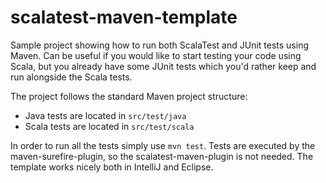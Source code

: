 # scalatest-maven-template
Sample project showing how to run both ScalaTest and JUnit tests using Maven. Can be useful if you would like to start testing your code using Scala, but you already have some JUnit tests which you'd rather keep and run alongside the Scala tests. 

The project follows the standard Maven project structure:
- Java tests are located in `src/test/java`
- Scala tests are located in `src/test/scala`

In order to run all the tests simply use `mvn test`. Tests are executed by the maven-surefire-plugin, so the scalatest-maven-plugin is not needed. The template works nicely both in IntelliJ and Eclipse.


